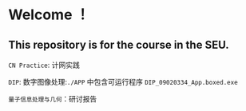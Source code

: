 # Welcome ！

## This repository is for the course in the SEU.

`CN Practice`: 计网实践

`DIP`: 数字图像处理:`./APP` 中包含可运行程序 `DIP_09020334_App.boxed.exe`

`量子信息处理与几何`：研讨报告